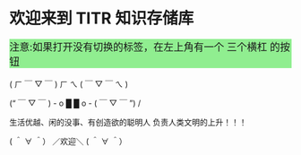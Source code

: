 # 欢迎来到 TITR 知识存储库

<p style="background-color: lightgreen;font-size:18px">
    注意:如果打开没有切换的标签，在左上角有一个 三个横杠 的按钮
</p>

( ㄏ ￣ ▽ ￣ ) ㄏ ㄟ ( ￣ ▽ ￣ ㄟ )

(“ ￣ ▽ ￣ ) - o █ █ o - ( ￣ ▽ ￣ ”) /

生活优越、闲的没事、有创造欲的聪明人 负责人类文明的上升！！！

( ＾ ∀ ＾） ／欢迎＼ ( ＾ ∀ ＾）
